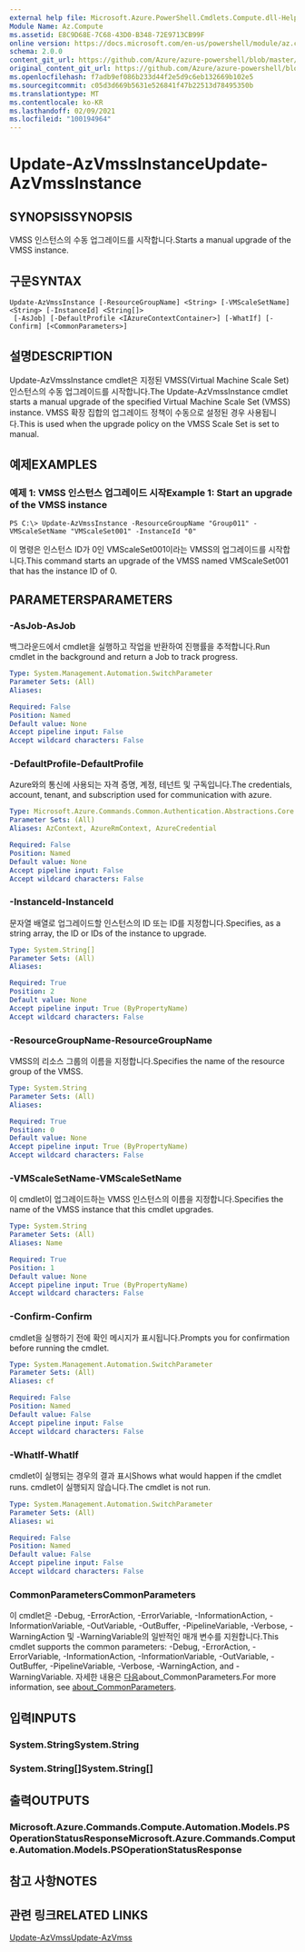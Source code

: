 ```yaml
---
external help file: Microsoft.Azure.PowerShell.Cmdlets.Compute.dll-Help.xml
Module Name: Az.Compute
ms.assetid: E8C9D68E-7C68-43D0-B348-72E9713CB99F
online version: https://docs.microsoft.com/en-us/powershell/module/az.compute/update-azvmssinstance
schema: 2.0.0
content_git_url: https://github.com/Azure/azure-powershell/blob/master/src/Compute/Compute/help/Update-AzVmssInstance.md
original_content_git_url: https://github.com/Azure/azure-powershell/blob/master/src/Compute/Compute/help/Update-AzVmssInstance.md
ms.openlocfilehash: f7adb9ef086b233d44f2e5d9c6eb132669b102e5
ms.sourcegitcommit: c05d3d669b5631e526841f47b22513d78495350b
ms.translationtype: MT
ms.contentlocale: ko-KR
ms.lasthandoff: 02/09/2021
ms.locfileid: "100194964"
---
```

# <span data-ttu-id="f7f01-101">Update-AzVmssInstance</span><span class="sxs-lookup"><span data-stu-id="f7f01-101">Update-AzVmssInstance</span></span>

## <span data-ttu-id="f7f01-102">SYNOPSIS</span><span class="sxs-lookup"><span data-stu-id="f7f01-102">SYNOPSIS</span></span>
<span data-ttu-id="f7f01-103">VMSS 인스턴스의 수동 업그레이드를 시작합니다.</span><span class="sxs-lookup"><span data-stu-id="f7f01-103">Starts a manual upgrade of the VMSS instance.</span></span>

## <span data-ttu-id="f7f01-104">구문</span><span class="sxs-lookup"><span data-stu-id="f7f01-104">SYNTAX</span></span>

```
Update-AzVmssInstance [-ResourceGroupName] <String> [-VMScaleSetName] <String> [-InstanceId] <String[]>
 [-AsJob] [-DefaultProfile <IAzureContextContainer>] [-WhatIf] [-Confirm] [<CommonParameters>]
```

## <span data-ttu-id="f7f01-105">설명</span><span class="sxs-lookup"><span data-stu-id="f7f01-105">DESCRIPTION</span></span>
<span data-ttu-id="f7f01-106">Update-AzVmssInstance cmdlet은 지정된 VMSS(Virtual Machine Scale Set) 인스턴스의 수동 업그레이드를 시작합니다.</span><span class="sxs-lookup"><span data-stu-id="f7f01-106">The Update-AzVmssInstance cmdlet starts a manual upgrade of the specified Virtual Machine Scale Set (VMSS) instance.</span></span>
<span data-ttu-id="f7f01-107">VMSS 확장 집합의 업그레이드 정책이 수동으로 설정된 경우 사용됩니다.</span><span class="sxs-lookup"><span data-stu-id="f7f01-107">This is used when the upgrade policy on the VMSS Scale Set is set to manual.</span></span>

## <span data-ttu-id="f7f01-108">예제</span><span class="sxs-lookup"><span data-stu-id="f7f01-108">EXAMPLES</span></span>

### <span data-ttu-id="f7f01-109">예제 1: VMSS 인스턴스 업그레이드 시작</span><span class="sxs-lookup"><span data-stu-id="f7f01-109">Example 1: Start an upgrade of the VMSS instance</span></span>
```
PS C:\> Update-AzVmssInstance -ResourceGroupName "Group011" -VMScaleSetName "VMScaleSet001" -InstanceId "0"
```

<span data-ttu-id="f7f01-110">이 명령은 인스턴스 ID가 0인 VMScaleSet001이라는 VMSS의 업그레이드를 시작합니다.</span><span class="sxs-lookup"><span data-stu-id="f7f01-110">This command starts an upgrade of the VMSS named VMScaleSet001 that has the instance ID of 0.</span></span>

## <span data-ttu-id="f7f01-111">PARAMETERS</span><span class="sxs-lookup"><span data-stu-id="f7f01-111">PARAMETERS</span></span>

### <span data-ttu-id="f7f01-112">-AsJob</span><span class="sxs-lookup"><span data-stu-id="f7f01-112">-AsJob</span></span>
<span data-ttu-id="f7f01-113">백그라운드에서 cmdlet을 실행하고 작업을 반환하여 진행률을 추적합니다.</span><span class="sxs-lookup"><span data-stu-id="f7f01-113">Run cmdlet in the background and return a Job to track progress.</span></span>

```yaml
Type: System.Management.Automation.SwitchParameter
Parameter Sets: (All)
Aliases:

Required: False
Position: Named
Default value: None
Accept pipeline input: False
Accept wildcard characters: False
```

### <span data-ttu-id="f7f01-114">-DefaultProfile</span><span class="sxs-lookup"><span data-stu-id="f7f01-114">-DefaultProfile</span></span>
<span data-ttu-id="f7f01-115">Azure와의 통신에 사용되는 자격 증명, 계정, 테넌트 및 구독입니다.</span><span class="sxs-lookup"><span data-stu-id="f7f01-115">The credentials, account, tenant, and subscription used for communication with azure.</span></span>

```yaml
Type: Microsoft.Azure.Commands.Common.Authentication.Abstractions.Core.IAzureContextContainer
Parameter Sets: (All)
Aliases: AzContext, AzureRmContext, AzureCredential

Required: False
Position: Named
Default value: None
Accept pipeline input: False
Accept wildcard characters: False
```

### <span data-ttu-id="f7f01-116">-InstanceId</span><span class="sxs-lookup"><span data-stu-id="f7f01-116">-InstanceId</span></span>
<span data-ttu-id="f7f01-117">문자열 배열로 업그레이드할 인스턴스의 ID 또는 ID를 지정합니다.</span><span class="sxs-lookup"><span data-stu-id="f7f01-117">Specifies, as a string array, the ID or IDs of the instance to upgrade.</span></span>

```yaml
Type: System.String[]
Parameter Sets: (All)
Aliases:

Required: True
Position: 2
Default value: None
Accept pipeline input: True (ByPropertyName)
Accept wildcard characters: False
```

### <span data-ttu-id="f7f01-118">-ResourceGroupName</span><span class="sxs-lookup"><span data-stu-id="f7f01-118">-ResourceGroupName</span></span>
<span data-ttu-id="f7f01-119">VMSS의 리소스 그룹의 이름을 지정합니다.</span><span class="sxs-lookup"><span data-stu-id="f7f01-119">Specifies the name of the resource group of the VMSS.</span></span>

```yaml
Type: System.String
Parameter Sets: (All)
Aliases:

Required: True
Position: 0
Default value: None
Accept pipeline input: True (ByPropertyName)
Accept wildcard characters: False
```

### <span data-ttu-id="f7f01-120">-VMScaleSetName</span><span class="sxs-lookup"><span data-stu-id="f7f01-120">-VMScaleSetName</span></span>
<span data-ttu-id="f7f01-121">이 cmdlet이 업그레이드하는 VMSS 인스턴스의 이름을 지정합니다.</span><span class="sxs-lookup"><span data-stu-id="f7f01-121">Specifies the name of the VMSS instance that this cmdlet upgrades.</span></span>

```yaml
Type: System.String
Parameter Sets: (All)
Aliases: Name

Required: True
Position: 1
Default value: None
Accept pipeline input: True (ByPropertyName)
Accept wildcard characters: False
```

### <span data-ttu-id="f7f01-122">-Confirm</span><span class="sxs-lookup"><span data-stu-id="f7f01-122">-Confirm</span></span>
<span data-ttu-id="f7f01-123">cmdlet을 실행하기 전에 확인 메시지가 표시됩니다.</span><span class="sxs-lookup"><span data-stu-id="f7f01-123">Prompts you for confirmation before running the cmdlet.</span></span>

```yaml
Type: System.Management.Automation.SwitchParameter
Parameter Sets: (All)
Aliases: cf

Required: False
Position: Named
Default value: False
Accept pipeline input: False
Accept wildcard characters: False
```

### <span data-ttu-id="f7f01-124">-WhatIf</span><span class="sxs-lookup"><span data-stu-id="f7f01-124">-WhatIf</span></span>
<span data-ttu-id="f7f01-125">cmdlet이 실행되는 경우의 결과 표시</span><span class="sxs-lookup"><span data-stu-id="f7f01-125">Shows what would happen if the cmdlet runs.</span></span>
<span data-ttu-id="f7f01-126">cmdlet이 실행되지 않습니다.</span><span class="sxs-lookup"><span data-stu-id="f7f01-126">The cmdlet is not run.</span></span>

```yaml
Type: System.Management.Automation.SwitchParameter
Parameter Sets: (All)
Aliases: wi

Required: False
Position: Named
Default value: False
Accept pipeline input: False
Accept wildcard characters: False
```

### <span data-ttu-id="f7f01-127">CommonParameters</span><span class="sxs-lookup"><span data-stu-id="f7f01-127">CommonParameters</span></span>
<span data-ttu-id="f7f01-128">이 cmdlet은 -Debug, -ErrorAction, -ErrorVariable, -InformationAction, -InformationVariable, -OutVariable, -OutBuffer, -PipelineVariable, -Verbose, -WarningAction 및 -WarningVariable의 일반적인 매개 변수를 지원합니다.</span><span class="sxs-lookup"><span data-stu-id="f7f01-128">This cmdlet supports the common parameters: -Debug, -ErrorAction, -ErrorVariable, -InformationAction, -InformationVariable, -OutVariable, -OutBuffer, -PipelineVariable, -Verbose, -WarningAction, and -WarningVariable.</span></span> <span data-ttu-id="f7f01-129">자세한 내용은 [다음](http://go.microsoft.com/fwlink/?LinkID=113216)about_CommonParameters.</span><span class="sxs-lookup"><span data-stu-id="f7f01-129">For more information, see [about_CommonParameters](http://go.microsoft.com/fwlink/?LinkID=113216).</span></span>

## <span data-ttu-id="f7f01-130">입력</span><span class="sxs-lookup"><span data-stu-id="f7f01-130">INPUTS</span></span>

### <span data-ttu-id="f7f01-131">System.String</span><span class="sxs-lookup"><span data-stu-id="f7f01-131">System.String</span></span>

### <span data-ttu-id="f7f01-132">System.String[]</span><span class="sxs-lookup"><span data-stu-id="f7f01-132">System.String[]</span></span>

## <span data-ttu-id="f7f01-133">출력</span><span class="sxs-lookup"><span data-stu-id="f7f01-133">OUTPUTS</span></span>

### <span data-ttu-id="f7f01-134">Microsoft.Azure.Commands.Compute.Automation.Models.PSOperationStatusResponse</span><span class="sxs-lookup"><span data-stu-id="f7f01-134">Microsoft.Azure.Commands.Compute.Automation.Models.PSOperationStatusResponse</span></span>

## <span data-ttu-id="f7f01-135">참고 사항</span><span class="sxs-lookup"><span data-stu-id="f7f01-135">NOTES</span></span>

## <span data-ttu-id="f7f01-136">관련 링크</span><span class="sxs-lookup"><span data-stu-id="f7f01-136">RELATED LINKS</span></span>

[<span data-ttu-id="f7f01-137">Update-AzVmss</span><span class="sxs-lookup"><span data-stu-id="f7f01-137">Update-AzVmss</span></span>](./Update-AzVmss.md)


